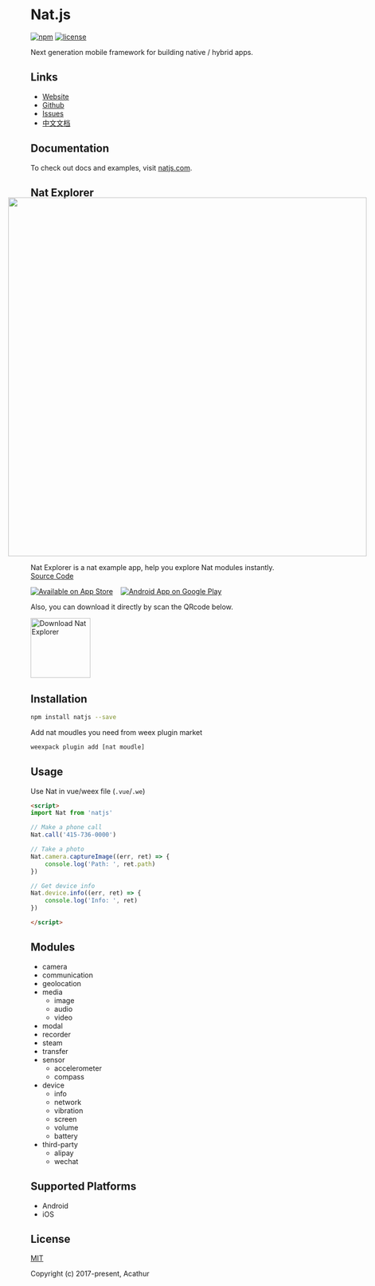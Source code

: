 # Nat.js

[![npm](https://badge.fury.io/js/natjs.svg)](https://www.npmjs.com/package/natjs)
[![license](https://img.shields.io/npm/l/natjs.svg)](https://www.npmjs.com/package/natjs)

Next generation mobile framework for building native / hybrid apps.

## Links

- [Website](http://natjs.com/)
- [Github](https://github.com/natjs/)
- [Issues](https://github.com/natjs/nat/issues)
- [中文文档](http://natjs.com/#/zh-cn/)

## Documentation
To check out docs and examples, visit [natjs.com](http://natjs.com/).

## Nat Explorer
<img src="http://natjs.com/_assets/images/nat_screen_view.png" width="720" style="max-width: 720px; margin: -4% 0 0 -9%;">

Nat Explorer is a nat example app, help you explore Nat modules instantly. [Source Code](https://github.com/natjs/nat-explorer)

[![Available on App Store](http://natjs.com/_assets/images/btn_app_store.svg)](https://itunes.apple.com/us/app/nat-explorer/id1262312650)
&nbsp;&nbsp;
[![Android App on Google Play](http://natjs.com/_assets/images/btn_google_play.svg)](https://play.google.com/store/apps/details?id=com.instapp.natex)

Also, you can download it directly by scan the QRcode below.

<img src="http://natjs.com/_assets/images/nat-explorer_qrcode-s.png" alt="Download Nat Explorer" width="120" style="display: block;">

## Installation

```bash
npm install natjs --save
```

Add nat moudles you need from weex plugin market

```bash
weexpack plugin add [nat moudle]
```

## Usage

Use Nat in vue/weex file (`.vue`/`.we`)

```html
<script>
import Nat from 'natjs'

// Make a phone call
Nat.call('415-736-0000')

// Take a photo
Nat.camera.captureImage((err, ret) => {
    console.log('Path: ', ret.path)
})

// Get device info
Nat.device.info((err, ret) => {
    console.log('Info: ', ret)
})

</script>
```

## Modules

- camera
- communication
- geolocation
- media
    - image
    - audio
    - video
- modal
- recorder
- steam
- transfer
- sensor
    - accelerometer
    - compass
- device
    - info
    - network
    - vibration
    - screen
    - volume
    - battery
- third-party
    - alipay
    - wechat

## Supported Platforms

- Android
- iOS

## License

[MIT](http://opensource.org/licenses/MIT)

Copyright (c) 2017-present, Acathur
